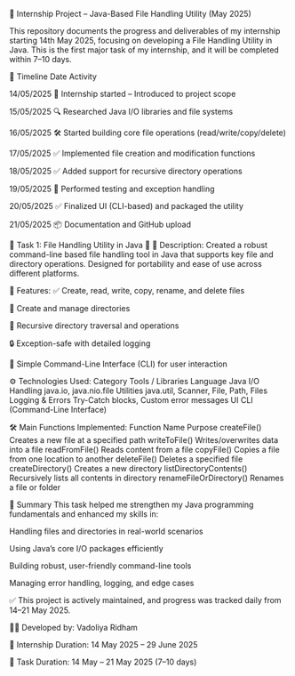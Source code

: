 🧠 Internship Project – Java-Based File Handling Utility (May 2025)

This repository documents the progress and deliverables of my internship starting 14th May 2025, focusing on developing a File Handling Utility in Java. This is the first major task of my internship, and it will be completed within 7–10 days.

📅 Timeline
Date	Activity

14/05/2025	📌 Internship started – Introduced to project scope

15/05/2025	🔍 Researched Java I/O libraries and file systems

16/05/2025	🛠️ Started building core file operations (read/write/copy/delete)

17/05/2025	✅ Implemented file creation and modification functions

18/05/2025	✅ Added support for recursive directory operations

19/05/2025	🧪 Performed testing and exception handling

20/05/2025	✅ Finalized UI (CLI-based) and packaged the utility

21/05/2025	📦 Documentation and GitHub upload

🔧 Task 1: File Handling Utility in Java 📁
📝 Description:
Created a robust command-line based file handling tool in Java that supports key file and directory operations. Designed for portability and ease of use across different platforms.

📌 Features:
✅ Create, read, write, copy, rename, and delete files

📂 Create and manage directories

🔁 Recursive directory traversal and operations

🔒 Exception-safe with detailed logging

🧪 Simple Command-Line Interface (CLI) for user interaction

⚙️ Technologies Used:
Category	Tools / Libraries
Language	Java
I/O Handling	java.io, java.nio.file
Utilities	java.util, Scanner, File, Path, Files
Logging & Errors	Try-Catch blocks, Custom error messages
UI	CLI (Command-Line Interface)

🛠️ Main Functions Implemented:
Function Name	Purpose
createFile()	Creates a new file at a specified path
writeToFile()	Writes/overwrites data into a file
readFromFile()	Reads content from a file
copyFile()	Copies a file from one location to another
deleteFile()	Deletes a specified file
createDirectory()	Creates a new directory
listDirectoryContents()	Recursively lists all contents in directory
renameFileOrDirectory()	Renames a file or folder

🚀 Summary
This task helped me strengthen my Java programming fundamentals and enhanced my skills in:

Handling files and directories in real-world scenarios

Using Java’s core I/O packages efficiently

Building robust, user-friendly command-line tools

Managing error handling, logging, and edge cases

✅ This project is actively maintained, and progress was tracked daily from 14–21 May 2025.

👨‍💻 Developed by: Vadoliya Ridham

📅 Internship Duration: 14 May 2025 – 29 June 2025

📁 Task Duration: 14 May – 21 May 2025 (7–10 days)
